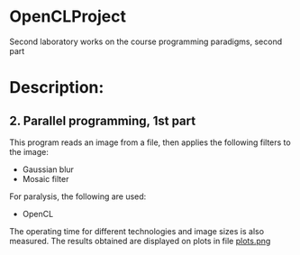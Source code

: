 # OpenCLProject

Second laboratory works on the course programming paradigms, second part

# Description:
## 2. Parallel programming, 1st part

This program reads an image from a file, then applies the following filters to the image:
- Gaussian blur
- Mosaic filter

For paralysis, the following are used:
- OpenCL

The operating time for different technologies and image sizes is also measured. The results obtained are displayed on plots in file [plots.png](plots.png) 
